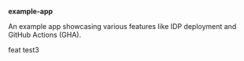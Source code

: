 **example-app**

An example app showcasing various features like IDP deployment and GitHub Actions (GHA).

feat test3
